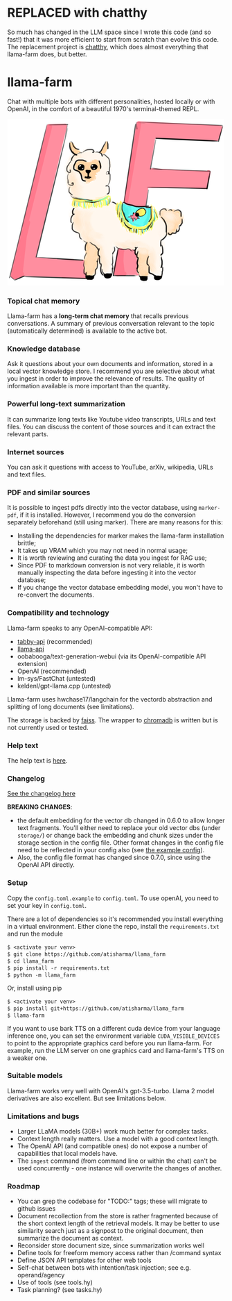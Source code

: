 # REPLACED with chatthy

So much has changed in the LLM space since I wrote this code (and so fast!)
that it was more efficient to start from scratch than evolve this code. The
replacement project is [chatthy](https://github.com/atisharma/chatthy), which
does almost everything that llama-farm does, but better.


# llama-farm

Chat with multiple bots with different personalities, hosted locally
or with OpenAI, in the comfort of a beautiful 1970's terminal-themed
REPL.

![A llama with a cuttlefish logo standing in front of the letters LF](logo.png)


### Topical chat memory

Llama-farm has a **long-term chat memory** that recalls previous
conversations. A summary of previous conversation relevant to the
topic (automatically determined) is available to the active bot.


### Knowledge database

Ask it questions about your own documents and information, stored in a
local vector knowledge store. I recommend you are selective about what
you ingest in order to improve the relevance of results. The quality
of information available is more important than the quantity.


### Powerful long-text summarization

It can summarize long texts like Youtube video transcripts, URLs and
text files. You can discuss the content of those sources and it can
extract the relevant parts.


### Internet sources

You can ask it questions with access to YouTube, arXiv, wikipedia,
URLs and text files.


### PDF and similar sources

It is possible to ingest pdfs directly into the vector database, using
`marker-pdf`, if it is installed. However, I recommend you do the
conversion separately beforehand (still using marker). There are many
reasons for this:

- Installing the dependencies for marker makes the llama-farm
  installation brittle;
- It takes up VRAM which you may not need in normal usage;
- It is worth reviewing and curating the data you ingest for RAG use;
- Since PDF to markdown conversion is not very reliable, it is worth
  manually inspecting the data before ingesting it into the vector
  database;
- If you change the vector database embedding model, you won't have to
  re-convert the documents.


### Compatibility and technology
Llama-farm speaks to any OpenAI-compatible API:

- [tabby-api](https://github.com/theroyallab/tabbyAPI/) (recommended)
- [llama-api](https://github.com/c0sogi/llama-api)
- oobabooga/text-generation-webui (via its OpenAI-compatible API extension)
- OpenAI (recommended)
- lm-sys/FastChat (untested)
- keldenl/gpt-llama.cpp (untested)

Llama-farm uses hwchase17/langchain for the vectordb abstraction and
splitting of long documents (see limitations).

The storage is backed by [faiss](https://github.com/facebookresearch/faiss). The wrapper to [chromadb](https://github.com/chroma-core/chroma) is
written but is not currently used or tested.


### Help text
The help text is [here](llama_farm/help.md).


### Changelog

[See the changelog here](Changelog.md)

**BREAKING CHANGES**:
- the default embedding for the vector db changed in 0.6.0
to allow longer text fragments. You'll either need to replace your old vector
dbs (under `storage/`) or change back the embedding and chunk sizes under the
storage section in the config file. Other format changes in the config file
need to be reflected in your config also (see [the example
config](config.toml.example)).
- Also, the config file format has changed since 0.7.0, since using the OpenAI API directly.


### Setup

Copy the `config.toml.example` to `config.toml`.
To use openAI, you need to set your key in `config.toml`.

There are a lot of dependencies so it's recommended you install
everything in a virtual environment.  Either clone the repo, install
the `requirements.txt` and run the module
```
$ <activate your venv>
$ git clone https://github.com/atisharma/llama_farm
$ cd llama_farm
$ pip install -r requirements.txt
$ python -m llama_farm
```

Or, install using pip
```
$ <activate your venv>
$ pip install git+https://github.com/atisharma/llama_farm
$ llama-farm
```

If you want to use bark TTS on a different cuda device from your
language inference one, you can set the environment variable
`CUDA_VISIBLE_DEVICES` to point to the appropriate graphics card
before you run llama-farm. For example, run the LLM server on one
graphics card and llama-farm's TTS on a weaker one.


### Suitable models

Llama-farm works very well with OpenAI's gpt-3.5-turbo. Llama 2 model
derivatives are also excellent. But see limitations below.


### Limitations and bugs

- Larger LLaMA models (30B+) work much better for complex tasks.
- Context length really matters. Use a model with a good context length.
- The OpenAI API (and compatible ones) do not expose a number of
  capabilities that local models have.
- The `ingest` command (from command line or within the chat) can't be
  used concurrently - one instance will overwrite the changes of
  another.


### Roadmap

- You can grep the codebase for "TODO:" tags; these will migrate to github issues
- Document recollection from the store is rather fragmented because of
  the short context length of the retrieval models. It may be better to
  use similarity search just as a signpost to the original document,
  then summarize the document as context.
- Reconsider store document size, since summarization works well
- Define tools for freeform memory access rather than /command syntax
- Define JSON API templates for other web tools
- Self-chat between bots with intention/task injection; see e.g. operand/agency
- Use of tools (see tools.hy)
- Task planning? (see tasks.hy)
